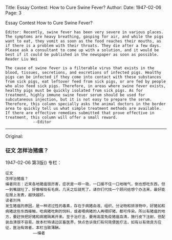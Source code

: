 Title: Essay Contest: How to Cure Swine Fever?
Author:
Date: 1947-02-06
Page: 3

Essay Contest
How to Cure Swine Fever?

    Editor: Recently, swine fever has been very severe in various places. The symptoms are heavy breathing, gasping for air, and while the pigs want to eat, they vomit as soon as the food reaches their mouths, as if there is a problem with their throats. They die after a few days. Please ask a consultant to come up with a solution, and it would be best if it could be published in the newspaper as soon as possible.
    Reader Liu Wei

    The cause of swine fever is a filterable virus that exists in the blood, tissues, secretions, and excretions of infected pigs. Healthy pigs can be infected if they come into contact with these substances from sick pigs, eat leftover feed from sick pigs, or are fed by people who also feed sick pigs. Therefore, in areas where swine fever exists, healthy pigs must be quickly isolated from sick pigs. As for treatment, highly immune swine fever serum should be used for subcutaneous injection, but it is not easy to prepare the serum. Therefore, this column specially asks the animal doctors in the border area to quickly tell us what simple treatment methods are available. If there are effective remedies submitted that prove effective in treatment, this column will offer a small reward.
                --Editor



<hr /> 

Original: 


### 征文  怎样治猪瘟？

1947-02-06
第3版()
专栏：

    征文
    怎样治猪瘟？
    编者同志：近来各地猪瘟很厉害，症状是一呼一吸，一口接不住一口地喘气，倒也想吃东西，但一到嘴就吐了，好像喉咙有毛病，几天之后就死了。请你们代找一个顾问给想个办法来，最好能在报上发表，越快越好。
    读者刘伟
    发生猪瘟的原因，是一种滤过性的毒素，存在于病猪血液、组织、分泌物和排泄物中，好猪如和病猪这些东西接触，吃病猪吃剩的饲料，或者喂病猪的人再喂好猪，都可传染。所以有猪瘟的地方，要赶快把好猪和病猪隔离开来。至于治疗法，要用高度免疫猪瘟血清，施行皮下注射，但配装血清很不容易。故本栏特请边区畜医界，快点告诉我们有何简便医疗法，如有以有效良方应征，医治有效者，本栏当致薄酬。
                ——编者

